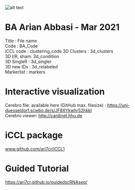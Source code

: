 ![alt text]([http://url/to/img.png](http://arianabbasi.de/wp-content/uploads/2023/06/Single-Cell-Sequencing.png))

# BA Arian Abbasi - Mar 2021
Title       :   File name  
Code        :   BA_Code  
iCCL code   :   clustering_code
3D Clusters :   3d_clusters  
3D I/R, sham:   3d_condition  
3D SingleR  :   3d_singler  
3D new IDs  :   3d_relabeled  
Markerlist  :   markers 

# Interactive visualization  
Cerebro file: available here (GitHub max. filesize) : https://uni-duesseldorf.sciebo.de/s/JF8XYkwhr52hkkI  
Cerebro viewer: http://cardinet.hhu.de  

# iCCL package  
www.github.com/ari7cr/iCCL1  

# Guided Tutorial  
https://ari7cr.github.io/guidedscRNAseq/

